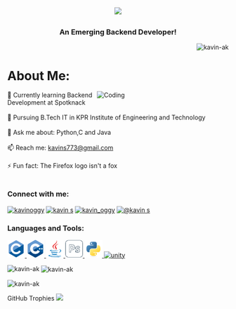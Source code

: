 <h1 align="center">
    <img src="https://readme-typing-svg.herokuapp.com/?font=Righteous&size=35&center=true&vCenter=true&width=500&height=70&duration=2000&lines=Hi+There!+👋;+I'm+Kavin!;" />
</h1>

<h3 align="center">An Emerging Backend Developer!</h3>
<p align="right"> <img src="https://komarev.com/ghpvc/?username=kavin-ak&label=Profile%20views&color=0e75b6&style=flat" alt="kavin-ak" /> </p>



# About Me:
<img align="right" alt="Coding" width="300" src="https://images.squarespace-cdn.com/content/v1/5769fc401b631bab1addb2ab/1541580611624-TE64QGKRJG8SWAIUS7NS/ke17ZwdGBToddI8pDm48kPoswlzjSVMM-SxOp7CV59BZw-zPPgdn4jUwVcJE1ZvWQUxwkmyExglNqGp0IvTJZamWLI2zvYWH8K3-s_4yszcp2ryTI0HqTOaaUohrI8PI6FXy8c9PWtBlqAVlUS5izpdcIXDZqDYvprRqZ29Pw0o/coding-freak.gif">

🌱 Currently learning Backend Development at Spotknack<br><br>📖 Pursuing B.Tech IT in KPR Institute of Engineering and Technology<br><br>💬 Ask me about: Python,C and Java<br><br>📫 Reach me: kavins773@gmail.com<br><br>⚡ Fun fact: The Firefox logo isn't a fox<br><br>




<h3 align="left">Connect with me:</h3>
<p align="left">
<a href="https://twitter.com/kavinoggy" target="blank"><img align="center" src="https://raw.githubusercontent.com/rahuldkjain/github-profile-readme-generator/master/src/images/icons/Social/twitter.svg" alt="kavinoggy" height="30" width="40" /></a>
<a href="https://linkedin.com/in/www.linkedin.com/in/kavinsenthilkumar" target="blank"><img align="center" src="https://raw.githubusercontent.com/rahuldkjain/github-profile-readme-generator/master/src/images/icons/Social/linked-in-alt.svg" alt="kavin s" height="30" width="40" /></a>
<a href="https://instagram.com/kavin_oggy" target="blank"><img align="center" src="https://raw.githubusercontent.com/rahuldkjain/github-profile-readme-generator/master/src/images/icons/Social/instagram.svg" alt="kavin_oggy" height="30" width="40" /></a>
<a href="https://medium.com/@kavin s" target="blank"><img align="center" src="https://raw.githubusercontent.com/rahuldkjain/github-profile-readme-generator/master/src/images/icons/Social/medium.svg" alt="@kavin s" height="30" width="40" /></a>
</p>

<h3 align="left">Languages and Tools:</h3>
<p align="left"> <a href="https://www.cprogramming.com/" target="_blank" rel="noreferrer"> <img src="https://raw.githubusercontent.com/devicons/devicon/master/icons/c/c-original.svg" alt="c" width="40" height="40"/> </a> <a href="https://www.w3schools.com/cpp/" target="_blank" rel="noreferrer"> <img src="https://raw.githubusercontent.com/devicons/devicon/master/icons/cplusplus/cplusplus-original.svg" alt="cplusplus" width="40" height="40"/> </a> <a href="https://www.java.com" target="_blank" rel="noreferrer"> <img src="https://raw.githubusercontent.com/devicons/devicon/master/icons/java/java-original.svg" alt="java" width="40" height="40"/> </a> <a href="https://www.photoshop.com/en" target="_blank" rel="noreferrer"> <img src="https://raw.githubusercontent.com/devicons/devicon/master/icons/photoshop/photoshop-line.svg" alt="photoshop" width="40" height="40"/> </a> <a href="https://www.python.org" target="_blank" rel="noreferrer"> <img src="https://raw.githubusercontent.com/devicons/devicon/master/icons/python/python-original.svg" alt="python" width="40" height="40"/> </a> <a href="https://unity.com/" target="_blank" rel="noreferrer"> <img src="https://www.vectorlogo.zone/logos/unity3d/unity3d-icon.svg" alt="unity" width="40" height="40"/> </a> </p>
<p><img align="left" src="https://github-readme-stats.vercel.app/api/top-langs?username=kavin-ak&show_icons=true&locale=en&layout=compact" alt="kavin-ak" /></p>

<p>&nbsp;<img align="center" src="https://github-readme-stats.vercel.app/api?username=kavin-ak&show_icons=true&locale=en" alt="kavin-ak" /></p>

<p><img align="center" src="https://github-readme-streak-stats.herokuapp.com/?user=kavin-ak&" alt="kavin-ak" /></p>


GitHub Trophies
![](https://github-profile-trophy.vercel.app/?username=Kavin-ak&theme=discord&no-frame=true&no-bg=true&margin-w=4)

<!-- Proudly created with GPRM ( https://gprm.itsvg.in ) -->
